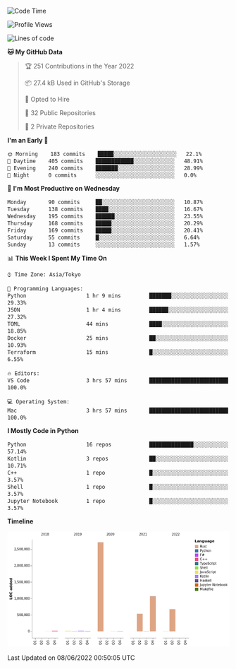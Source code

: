 <!--START_SECTION:waka-->
![Code Time](http://img.shields.io/badge/Code%20Time-0%20secs-blue)

![Profile Views](http://img.shields.io/badge/Profile%20Views-9-blue)

![Lines of code](https://img.shields.io/badge/From%20Hello%20World%20I%27ve%20Written-5%20Million%20lines%20of%20code-blue)

**🐱 My GitHub Data** 

> 🏆 251 Contributions in the Year 2022
 > 
> 📦 27.4 kB Used in GitHub's Storage 
 > 
> 💼 Opted to Hire
 > 
> 📜 32 Public Repositories 
 > 
> 🔑 2 Private Repositories  
 > 
**I'm an Early 🐤** 

```text
🌞 Morning    183 commits    █████░░░░░░░░░░░░░░░░░░░░   22.1% 
🌆 Daytime    405 commits    ████████████░░░░░░░░░░░░░   48.91% 
🌃 Evening    240 commits    ███████░░░░░░░░░░░░░░░░░░   28.99% 
🌙 Night      0 commits      ░░░░░░░░░░░░░░░░░░░░░░░░░   0.0%

```
📅 **I'm Most Productive on Wednesday** 

```text
Monday       90 commits     ██░░░░░░░░░░░░░░░░░░░░░░░   10.87% 
Tuesday      138 commits    ████░░░░░░░░░░░░░░░░░░░░░   16.67% 
Wednesday    195 commits    ██████░░░░░░░░░░░░░░░░░░░   23.55% 
Thursday     168 commits    █████░░░░░░░░░░░░░░░░░░░░   20.29% 
Friday       169 commits    █████░░░░░░░░░░░░░░░░░░░░   20.41% 
Saturday     55 commits     █░░░░░░░░░░░░░░░░░░░░░░░░   6.64% 
Sunday       13 commits     ░░░░░░░░░░░░░░░░░░░░░░░░░   1.57%

```


📊 **This Week I Spent My Time On** 

```text
⌚︎ Time Zone: Asia/Tokyo

💬 Programming Languages: 
Python                   1 hr 9 mins         ███████░░░░░░░░░░░░░░░░░░   29.33% 
JSON                     1 hr 4 mins         ██████░░░░░░░░░░░░░░░░░░░   27.32% 
TOML                     44 mins             ████░░░░░░░░░░░░░░░░░░░░░   18.85% 
Docker                   25 mins             ██░░░░░░░░░░░░░░░░░░░░░░░   10.93% 
Terraform                15 mins             █░░░░░░░░░░░░░░░░░░░░░░░░   6.55%

🔥 Editors: 
VS Code                  3 hrs 57 mins       █████████████████████████   100.0%

💻 Operating System: 
Mac                      3 hrs 57 mins       █████████████████████████   100.0%

```

**I Mostly Code in Python** 

```text
Python                   16 repos            ██████████████░░░░░░░░░░░   57.14% 
Kotlin                   3 repos             ██░░░░░░░░░░░░░░░░░░░░░░░   10.71% 
C++                      1 repo              █░░░░░░░░░░░░░░░░░░░░░░░░   3.57% 
Shell                    1 repo              █░░░░░░░░░░░░░░░░░░░░░░░░   3.57% 
Jupyter Notebook         1 repo              █░░░░░░░░░░░░░░░░░░░░░░░░   3.57%

```


**Timeline**

![Chart not found](https://raw.githubusercontent.com/kitagawa-hr/kitagawa-hr/main/charts/bar_graph.png) 


 Last Updated on 08/06/2022 00:50:05 UTC
<!--END_SECTION:waka-->
